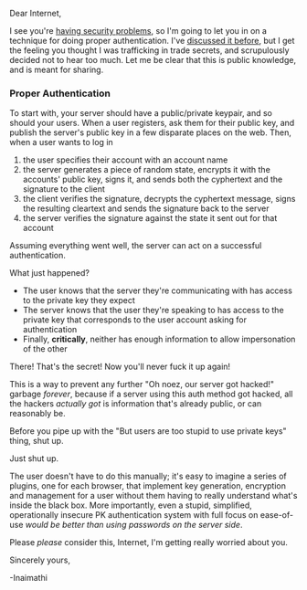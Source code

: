 Dear Internet,

I see you're [having security problems](http://www.zdnet.com/ubuntu-forums-hacked-1-82m-logins-email-addresses-stolen-7000018336/), so I'm going to let you in on a technique for doing proper authentication. I've [discussed it before](http://langnostic.blogspot.ca/2012/06/authentication-authentication.html), but I get the feeling you thought I was trafficking in trade secrets, and scrupulously decided not to hear too much. Let me be clear that this is public knowledge, and is meant for sharing.

### <a name="proper-authentication" href="#proper-authentication"></a>Proper Authentication

To start with, your server should have a public/private keypair, and so should your users. When a user registers, ask them for their public key, and publish the server's public key in a few disparate places on the web. Then, when a user wants to log in


1.   the user specifies their account with an account name
1.   the server generates a piece of random state, encrypts it with the accounts' public key, signs it, and sends both the cyphertext and the signature to the client
1.   the client verifies the signature, decrypts the cyphertext message, signs the resulting cleartext and sends the signature back to the server
1.   the server verifies the signature against the state it sent out for that account


Assuming everything went well, the server can act on a successful authentication.

What just happened?


- The user knows that the server they're communicating with has access to the private key they expect
- The server knows that the user they're speaking to has access to the private key that corresponds to the user account asking for authentication
- Finally, **critically**, neither has enough information to allow impersonation of the other


There! That's the secret! Now you'll never fuck it up again!

This is a way to prevent any further "Oh noez, our server got hacked!" garbage *forever*, because if a server using this auth method got hacked, all the hackers *actually got* is information that's already public, or can reasonably be.

Before you pipe up with the "But users are too stupid to use private keys" thing, shut up.

Just shut up. 

The user doesn't have to do this manually; it's easy to imagine a series of plugins, one for each browser, that implement key generation, encryption and management for a user without them having to really understand what's inside the black box. More importantly, even a stupid, simplified, operationally insecure PK authentication system with full focus on ease-of-use *would be better than using passwords on the server side*.

Please *please* consider this, Internet, I'm getting really worried about you.

Sincerely yours,

-Inaimathi
